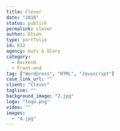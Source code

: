 ```yaml
---
title: Clever
date: "2018"
status: publish
permalink: clever
author: Ehsan
type: portfolio
id: 832
agency: Guts & Glory
category:
  - Backend
  - Front-end
tag: ["Wordpress", "HTML", "Javascript"]
case_link_url: ""
client: "Clever"
tagline: ""
background_image: "2.jpg"
logo: "logo.png"
video: ""
images:
  - "4.jpg"
---
```

